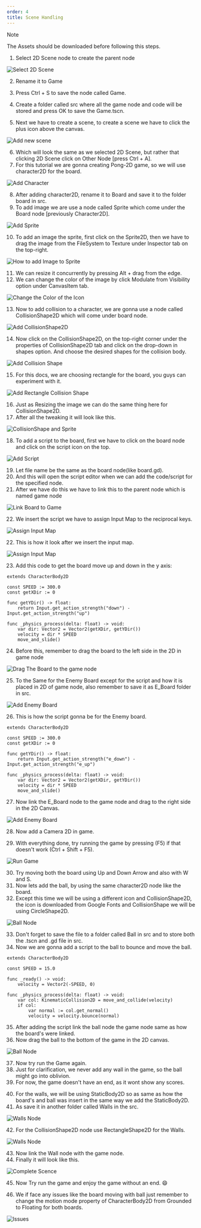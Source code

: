 ```yaml
---
order: 4
title: Scene Handling
---
```


> [!NOTE]  
> The Assets should be downloaded before following this steps.

<!-- use screenshots as much as possible -->

1. Select 2D Scene node to create the parent node

![Select 2D Scene](./assets/scene/1.png)

2. Rename it to Game
3. Press Ctrl + S to save the node called Game.

4. Create a folder called src where all the game node and code will be stored and press OK to save the Game.tscn.
5. Next we have to create a scene, to create a scene we have to click the plus icon above the canvas.

![Add new scene](./assets/scene/5.png)

6. Which will look the same as we selected 2D Scene, but rather that clicking 2D Scene click on Other Node [press Ctrl + A].
7. For this tutorial we are gonna creating Pong-2D game, so we will use character2D for the board.

![Add Character](./assets/scene/7.png)

8. After adding character2D, rename it to Board and save it to the folder board in src.
9. To add image we are use a node called Sprite which come under the Board node [previously Character2D].

![Add Sprite](./assets/scene/9.png)

10. To add an image the sprite, first click on the Sprite2D, then we have to drag the image from the FileSystem to Texture under Inspector tab on the top-right.

![How to add Image to Sprite](./assets/scene/10.png)

11. We can resize it concurrently by pressing Alt + drag from the edge.
12. We can change the color of the image by click Modulate from Visibility option under CanvasItem tab.

![Change the Color of the Icon](./assets/scene/12.png)

13. Now to add collision to a character, we are gonna use a node called CollisionShape2D which will come under board node.

![Add CollisionShape2D](./assets/scene/13.png)

14. Now click on the CollisionShape2D, on the top-right corner under the properties of CollisionShape2D tab and click on the drop-down in shapes option. And choose the desired shapes for the collision body.

![Add Collision Shape](./assets/scene/14.png)

15. For this docs, we are choosing rectangle for the board, you guys can experiment with it.

![Add Rectangle Collision Shape](./assets/scene/15.png)

16. Just as Resizing the image we can do the same thing here for CollisionShape2D.
17. After all the tweaking it will look like this.

![CollisionShape and Sprite](./assets/scene/17.png)

18. To add a script to the board, first we have to click on the board node and click on the script icon on the top.

![Add Script](./assets/scene/18.png)

19. Let file name be the same as the board node(like board.gd).
20. And this will open the script editor when we can add the code/script for the specified node.
21. After we have do this we have to link this to the parent node which is named game node

![Link Board to Game](./assets/scene/21.png)

22. We insert the script we have to assign Input Map to the reciprocal keys.

![Assign Input Map](./assets/scene/22.png)

22. This is how it look after we insert the input map.

![Assign Input Map](./assets/scene/22a.png)


23. Add this code to get the board move up and down in the y axis: 

```GDScript
extends CharacterBody2D

const SPEED := 300.0
const getXDir := 0

func getYDir() -> float:
	return Input.get_action_strength("down") - Input.get_action_strength("up")
	
func _physics_process(delta: float) -> void:
	var dir: Vector2 = Vector2(getXDir, getYDir())
	velocity = dir * SPEED
	move_and_slide()
```

24. Before this, remember to drag the board to the left side in the 2D in game node

![Drag The Board to the game node](./assets/scene/24.png)

25. To the Same for the Enemy Board except for the script and how it is placed in 2D of game node, also remember to save it as E_Board folder in src.

![Add Enemy Board](./assets/scene/25.png)

26. This is how the script gonna be for the Enemy board.

```GDScript
extends CharacterBody2D

const SPEED := 300.0
const getXDir := 0

func getYDir() -> float:
	return Input.get_action_strength("e_down") - Input.get_action_strength("e_up")
	
func _physics_process(delta: float) -> void:
	var dir: Vector2 = Vector2(getXDir, getYDir())
	velocity = dir * SPEED
	move_and_slide()
```

27. Now link the E_Board node to the game node and drag to the right side in the 2D Canvas.

![Add Enemy Board](./assets/scene/25.png)

28. Now add a Camera 2D in game.

29. With everything done, try running the game by pressing (F5) if that doesn't work (Ctrl + Shift + F5).

![Run Game](./assets/scene/29.png)

30. Try moving both the board using Up and Down Arrow and also with W and S.
31. Now lets add the ball, by using the same character2D node like the board.
32. Except this time we will be using a different icon and CollisionShape2D, the icon is downloaded from Google Fonts and CollisionShape we will be using CircleShape2D.

![Ball Node](./assets/scene/32.png)

33. Don't forget to save the file to a folder called Ball in src and to store both the .tscn and .gd file in src.
34. Now we are gonna add a script to the ball to bounce and move the ball.

```GDScript
extends CharacterBody2D

const SPEED = 15.0

func _ready() -> void:
	velocity = Vector2(-SPEED, 0)

func _physics_process(delta: float) -> void:
	var col: KinematicCollision2D = move_and_collide(velocity)
	if col:
		var normal := col.get_normal()
		velocity = velocity.bounce(normal)
```

35. After adding the script link the ball node the game node same as how the board's were linked.
36. Now drag the ball to the bottom of the game in the 2D canvas.

![Ball Node](./assets/scene/36.png)

37. Now try run the Game again.
38. Just for clarification, we never add any wall in the game, so the ball might go into oblivion.
39. For now, the game doesn't have an end, as it wont show any scores.
<!--40. Now we will add -->

40. For the walls, we will be using StaticBody2D so as same as how the board's and ball was insert in the same way we add the StaticBody2D.
41. As save it in another folder called Walls in the src.

![Walls Node](./assets/scene/41.png)

42. For the CollisionShape2D node use RectangleShape2D for the Walls.  

![Walls Node](./assets/scene/42.png)

43. Now link the Wall node with the game node.
44. Finally it will look like this.

![Complete Scence](./assets/scene/44.png)

45. Now Try run the game and enjoy the game without an end. :smile:

46. We if face any issues like the board moving with ball just remember to change the motion mode property of CharacterBody2D from Grounded to Floating for both boards.

![Issues](./assets/scene/46.png)